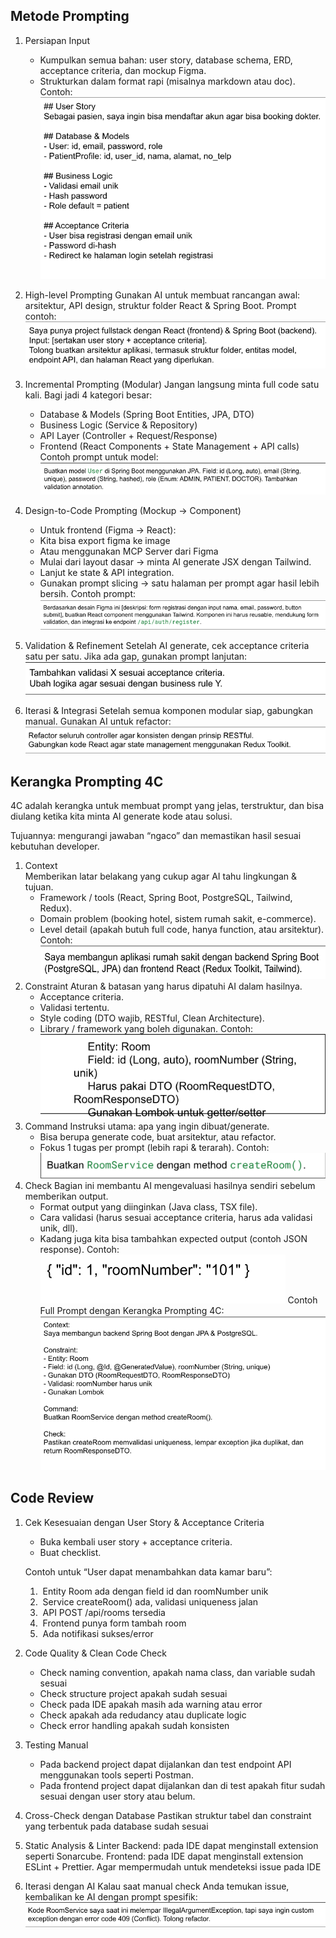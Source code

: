 ## Metode Prompting

1. Persiapan Input
	- Kumpulkan semua bahan: user story, database schema, ERD, acceptance criteria, dan mockup Figma.
    - Strukturkan dalam format rapi (misalnya markdown atau doc). Contoh:
	![MetodePrompt](https://github.com/pputraining1/AI-Learning-language/blob/main/Img/MP1.png?raw=true)
2. High-level Prompting 
	Gunakan AI untuk membuat rancangan awal: arsitektur, API design, struktur folder React & Spring Boot.
	Prompt contoh:
	![MetodePrompt](https://github.com/pputraining1/AI-Learning-language/blob/main/Img/MP2.png?raw=true)
3. Incremental Prompting (Modular)
	Jangan langsung minta full code satu kali. Bagi jadi 4 kategori besar:

	- Database & Models (Spring Boot Entities, JPA, DTO)
	- Business Logic (Service & Repository)
	- API Layer (Controller + Request/Response)
	- Frontend (React Components + State Management + API calls)
	Contoh prompt untuk model:
	![MetodePrompt](https://github.com/pputraining1/AI-Learning-language/blob/main/Img/MP3.png?raw=true)
4. Design-to-Code Prompting (Mockup → Component)
	- Untuk frontend (Figma → React):
	- Kita bisa export figma ke image
	- Atau menggunakan MCP Server dari Figma
	- Mulai dari layout dasar → minta AI generate JSX dengan Tailwind.
	- Lanjut ke state & API integration.
	- Gunakan prompt slicing → satu halaman per prompt agar hasil lebih bersih.
	Contoh prompt:
	![MetodePrompt](https://github.com/pputraining1/AI-Learning-language/blob/main/Img/MP4.png?raw=true)
5. Validation & Refinement
	Setelah AI generate, cek acceptance criteria satu per satu.
	Jika ada gap, gunakan prompt lanjutan:
	![MetodePrompt](https://github.com/pputraining1/AI-Learning-language/blob/main/Img/MP5.png?raw=true)
6. Iterasi & Integrasi
	Setelah semua komponen modular siap, gabungkan manual.
	Gunakan AI untuk refactor:
	![MetodePrompt](https://github.com/pputraining1/AI-Learning-language/blob/main/Img/MP6.png?raw=true)
## Kerangka Prompting 4C

4C adalah kerangka untuk membuat prompt yang jelas, terstruktur, dan bisa diulang ketika kita minta AI generate kode atau solusi.

Tujuannya: mengurangi jawaban “ngaco” dan memastikan hasil sesuai kebutuhan developer.

1. Context    
	Memberikan latar belakang yang cukup agar AI tahu lingkungan & tujuan.
	- Framework / tools (React, Spring Boot, PostgreSQL, Tailwind, Redux).
	- Domain problem (booking hotel, sistem rumah sakit, e-commerce).
	- Level detail (apakah butuh full code, hanya function, atau arsitektur).
	Contoh:
	![KerangkaPrompting](https://github.com/pputraining1/AI-Learning-language/blob/main/Img/KP1.png?raw=true)
2. Constraint
	Aturan & batasan yang harus dipatuhi AI dalam hasilnya.
	- Acceptance criteria.
	- Validasi tertentu.
	- Style coding (DTO wajib, RESTful, Clean Architecture).
	- Library / framework yang boleh digunakan.
	Contoh:
	![KerangkaPrompting](https://github.com/pputraining1/AI-Learning-language/blob/main/Img/KP2.png?raw=true)
3. Command
	Instruksi utama: apa yang ingin dibuat/generate.
	- Bisa berupa generate code, buat arsitektur, atau refactor.
	- Fokus 1 tugas per prompt (lebih rapi & terarah).
	Contoh:
	![KerangkaPrompting](https://github.com/pputraining1/AI-Learning-language/blob/main/Img/KP3.png?raw=true)
4. Check
	Bagian ini membantu AI mengevaluasi hasilnya sendiri sebelum memberikan output.
	- Format output yang diinginkan (Java class, TSX file).
	- Cara validasi (harus sesuai acceptance criteria, harus ada validasi unik, dll).
	- Kadang juga kita bisa tambahkan expected output (contoh JSON response).
	Contoh:
	![KerangkaPrompting](https://github.com/pputraining1/AI-Learning-language/blob/main/Img/KP4.png?raw=true)
	Contoh Full Prompt dengan Kerangka Prompting 4C:
	![KerangkaPrompting](https://github.com/pputraining1/AI-Learning-language/blob/main/Img/KP5.png?raw=true)
## Code Review

1. Cek Kesesuaian dengan User Story & Acceptance Criteria
	- Buka kembali user story + acceptance criteria.
	- Buat checklist.

	Contoh untuk “User dapat menambahkan data kamar baru”:
	1.  Entity Room ada dengan field id dan roomNumber unik
	2.  Service createRoom() ada, validasi uniqueness jalan
	3.  API POST /api/rooms tersedia
	4.  Frontend punya form tambah room
	5.  Ada notifikasi sukses/error

2. Code Quality & Clean Code Check
	- Check naming convention, apakah nama class, dan variable sudah sesuai
	- Check structure project apakah sudah sesuai 
	- Check pada IDE apakah masih ada warning atau error
	- Check apakah ada redudancy atau duplicate logic
	- Check error handling apakah sudah konsisten

3. Testing Manual
	- Pada backend project dapat dijalankan dan test endpoint API menggunakan tools seperti Postman.
	- Pada frontend project dapat dijalankan dan di test apakah fitur sudah sesuai dengan user story atau belum.

4. Cross-Check dengan Database
	Pastikan struktur tabel dan constraint yang terbentuk pada database sudah sesuai
5. Static Analysis & Linter
	Backend: pada IDE dapat menginstall extension seperti Sonarcube.
	Frontend: pada IDE dapat menginstall extension ESLint + Prettier.
	Agar mempermudah untuk mendeteksi issue pada IDE
6. Iterasi dengan AI
	Kalau saat manual check Anda temukan issue, kembalikan ke AI dengan prompt spesifik:
	![CodeReview](https://github.com/pputraining1/AI-Learning-language/blob/main/Img/CR1.png?raw=true)